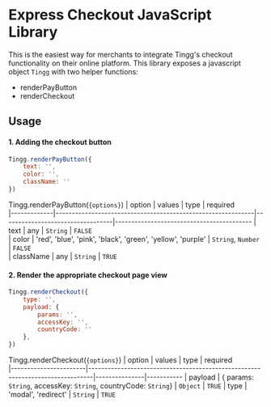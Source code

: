 # Express Checkout JavaScript Library
This is the easiest way for merchants to integrate Tingg's checkout functionality on their online platform. This library exposes a javascript object ```Tingg``` with two helper functions:
+ renderPayButton
+ renderCheckout

## Usage
#### 1. Adding the checkout button
```javascript
Tingg.renderPayButton({
    text: '',
    color: '',
    className: ''
})
```

Tingg.renderPayButton(```{options}```)
| option      | values                                                      | type                             | required                                 
|-------------|-------------------------------------------------------------|----------------------------------|------------------------------------------
| text        | any                                                         | ```String```                     | ```FALSE```                              
| color       | 'red', 'blue', 'pink', 'black', 'green', 'yellow', 'purple' | ```String```, ```Number```       | ```FALSE```                              
| className   | any                                                         | ```String```                     | ```TRUE```                               

#### 2. Render the appropriate checkout page view
```javascript
Tingg.renderCheckout({
    type: '',
    payload: {
        params: '',
        accessKey: '',
        countryCode: ''
    },
})
```

Tingg.renderCheckout(```{options}```)
| option                | values                                                                        | type          | required  
|-----------------------|-------------------------------------------------------------------------------|---------------|-----------
| payload               | { params: ```String```, accessKey: ```String```, countryCode: ```String```}   | ```Object```  | ```TRUE```
| type                  | 'modal', 'redirect'                                                           | ```String```  | ```TRUE```
